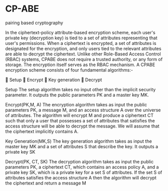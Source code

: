 # CP-ABE
pairing based cryptography

In the ciphertext-policy attribute-based encryption scheme, each user's private key (decryption key) is tied to a set of attributes 
representing that user's permissions. When a ciphertext is encrypted, a set of attributes is designated for the encryption,
and only users tied to the relevant attributes are able to decrypt the ciphertext. Unlike other Role-Based Access Control
(RBAC) systems, CPABE does not require a trusted authority, or any form of storage. The encryption itself serves as the RBAC
mechanism. A CPABE encryption scheme consists of four fundamental algorithms:-

 Setup
 Encrypt
 Key generation
 Decrypt

Setup
The setup algorithm takes no input other than the implicit security parameter. It outputs the public parameters
PK and a master key MK.

Encrypt(PK,M, A)
The encryption algorithm takes as input the public parameters PK, a message M, and an access structure A over the universe
of attributes. The algorithm will encrypt M and produce a ciphertext CT such that only a user that possesses a set of
attributes that satisfies the access structure will be able to decrypt the message. We will assume that the ciphertext implicitly
contains A.

Key Generation(MK,S)
The key generation algorithm takes as input the master key MK and a set of attributes S that describe the key. It outputs 
a private key SK

Decrypt(PK, CT, SK)
The decryption algorithm takes as input the public parameters PK, a ciphertext CT, which contains an access policy A,
and a private key SK, which is a private key for a set S of attributes. If the set S of attributes satisfies the access structure A then the algorithm will decrypt the ciphertext and return a message M
